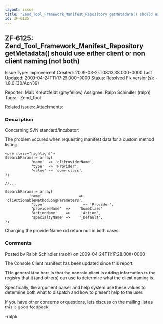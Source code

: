 ```yaml
---
layout: issue
title: "Zend_Tool_Framework_Manifest_Repository getMetadata() should use either client or non client naming (not both)"
id: ZF-6125
---
```


ZF-6125: Zend\_Tool\_Framework\_Manifest\_Repository getMetadata() should use either client or non client naming (not both)
---------------------------------------------------------------------------------------------------------------------------

 Issue Type: Improvement Created: 2009-03-25T08:13:38.000+0000 Last Updated: 2009-04-24T11:17:29.000+0000 Status: Resolved Fix version(s): - 1.8.0 (30/Apr/09)
 
 Reporter:  Maik Kreutzfeldt (grayfellow)  Assignee:  Ralph Schindler (ralph)  Tags: - Zend\_Tool
 
 Related issues: 
 Attachments: 
### Description

Concerning SVN standard/incubator:

The problem occured when requesting manifest data for a custom method listing

 
    <pre class="highlight">
    $searchParams = array(
                'name'  => 'cliProviderName',
                'type'  => 'Provider',
                'value' => 'some-class',
    );
    
    //...
    
    $searchParams = array(
               'name'                 => 'cliActionableMethodLongParameters',
                'type'                  => 'Provider',
                'providerName'  =>    'SomeClass'
                'actionName'    =>     'Action',
                'specialtyName' =>    '_Default',
    );


Changing the providerName did return null in both cases.

 

 

### Comments

Posted by Ralph Schindler (ralph) on 2009-04-24T11:17:28.000+0000

The Console Client manifest has been updated since this report.

THe general idea here is that the console client is adding information to the registry that it (and others) can use to determine what the client naming is.

Specifically, the argument parser and help system use these values to determine both what to dispatch and how to present help to the user.

If you have other concerns or questions, lets discuss on the mailing list as this is good feedback!

-ralph

 

 